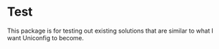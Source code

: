 # Test

This package is for testing out existing solutions that are similar to what I want Uniconfig to become.

